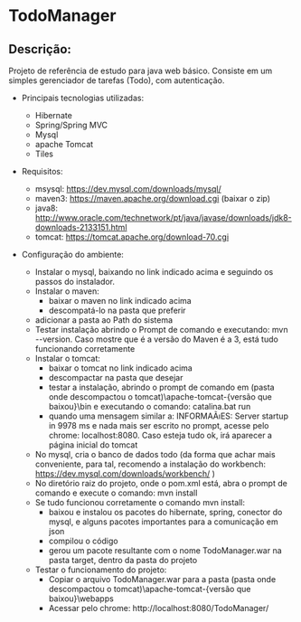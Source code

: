# TodoManager

## Descrição:
Projeto de referência de estudo para java web básico.
Consiste em um simples gerenciador de tarefas (Todo), com autenticação.

- Principais tecnologias utilizadas:
  - Hibernate
  - Spring/Spring MVC
  - Mysql
  - apache Tomcat
  - Tiles

- Requisitos:
  - msysql: https://dev.mysql.com/downloads/mysql/
  - maven3: https://maven.apache.org/download.cgi (baixar o zip)
  - java8: http://www.oracle.com/technetwork/pt/java/javase/downloads/jdk8-downloads-2133151.html
  - tomcat: https://tomcat.apache.org/download-70.cgi

- Configuração do ambiente:
  - Instalar o mysql, baixando no link indicado acima e seguindo os passos do instalador.
  - Instalar o maven:
    - baixar o maven no link indicado acima
    - descompatá-lo na pasta que preferir
  - adicionar a pasta ao Path do sistema
  - Testar instalação abrindo o Prompt de comando e executando: mvn --version. Caso mostre que é a versão do Maven é a 3, está tudo funcionando corretamente
  - Instalar o tomcat:
    - baixar o tomcat no link indicado acima
    - descompactar na pasta que desejar
    - testar a instalação, abrindo o prompt de comando em (pasta onde descompactou o tomcat)\apache-tomcat-{versão que baixou}\bin e executando o comando: catalina.bat run
    - quando uma mensagem similar a: INFORMAÃıES: Server startup in 9978 ms e nada mais ser escrito no prompt, acesse pelo chrome: localhost:8080. Caso esteja tudo ok, irá aparecer a página inicial do tomcat
  - No mysql, cria o banco de dados todo (da forma que achar mais conveniente, para tal, recomendo a instalação do workbench: https://dev.mysql.com/downloads/workbench/ )
  - No diretório raiz do projeto, onde o pom.xml está, abra o prompt de comando e execute o comando: mvn install
  - Se tudo funcionou corretamente o comando mvn install:
    - baixou e instalou os pacotes do hibernate, spring, conector do mysql, e alguns pacotes importantes para a comunicação em json
    - compilou o código
    - gerou um pacote resultante com o nome TodoManager.war na pasta target, dentro da pasta do projeto
  - Testar o funcionamento do projeto:
    - Copiar o arquivo TodoManager.war para a pasta (pasta onde descompactou o tomcat)\apache-tomcat-{versão que baixou}\webapps
    - Acessar pelo chrome: http://localhost:8080/TodoManager/

